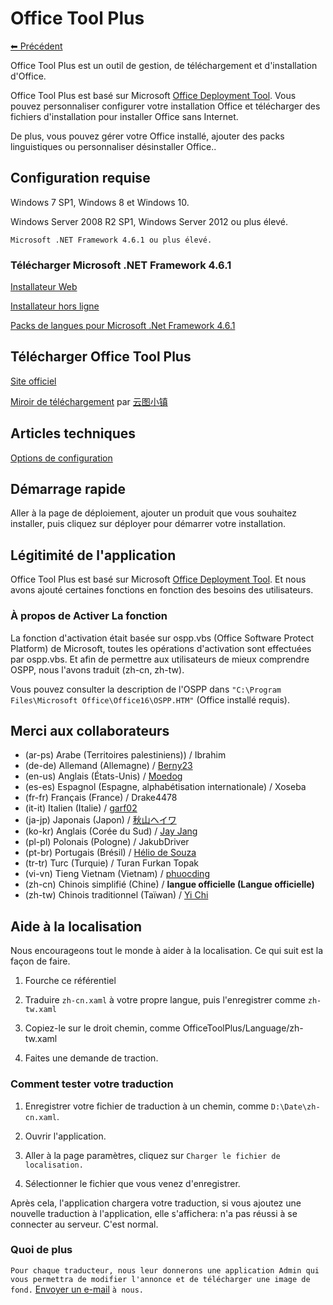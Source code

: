 ﻿# Office Tool Plus

[⬅ Précédent](https://github.com/YerongAI/Office-Tool)

Office Tool Plus est un outil de gestion, de téléchargement et d'installation d'Office.

Office Tool Plus est basé sur Microsoft [Office Deployment Tool](https://docs.microsoft.com/fr-fr/DeployOffice/overview-of-the-office-2016-deployment-tool). Vous pouvez personnaliser configurer votre installation Office et télécharger des fichiers d'installation pour installer Office sans Internet.

De plus, vous pouvez gérer votre Office installé, ajouter des packs linguistiques ou personnaliser désinstaller Office..

## Configuration requise

Windows 7 SP1, Windows 8 et Windows 10.

Windows Server 2008 R2 SP1, Windows Server 2012 ou plus élevé.

`Microsoft .NET Framework 4.6.1 ou plus élevé.`

### Télécharger Microsoft .NET Framework 4.6.1

[Installateur Web](http://go.microsoft.com/fwlink/?LinkId=780597)

[Installateur hors ligne](http://go.microsoft.com/fwlink/?LinkId=780601)

[Packs de langues pour Microsoft .Net Framework 4.6.1](http://go.microsoft.com/fwlink/?LinkId=780604)

## Télécharger Office Tool Plus

[Site officiel](https://otp.landian.vip/)

[Miroir de téléchargement](https://delivery.yuntu.dev/office-tool/) par [云图小镇](https://www.yuntu.dev/)

## Articles techniques

[Options de configuration](https://docs.microsoft.com/fr-fr/DeployOffice/configuration-options-for-the-office-2016-deployment-tool)

## Démarrage rapide

Aller à la page de déploiement, ajouter un produit que vous souhaitez installer, puis cliquez sur déployer pour démarrer votre installation.

## Légitimité de l'application

Office Tool Plus est basé sur Microsoft [Office Deployment Tool](https://docs.microsoft.com/fr-fr/DeployOffice/overview-of-the-office-2016-deployment-tool). Et nous avons ajouté certaines fonctions en fonction des besoins des utilisateurs.

### À propos de Activer La fonction

La fonction d'activation était basée sur ospp.vbs (Office Software Protect Platform) de Microsoft, toutes les opérations d'activation sont effectuées par ospp.vbs. Et afin de permettre aux utilisateurs de mieux comprendre OSPP, nous l'avons traduit (zh-cn, zh-tw).

Vous pouvez consulter la description de l'OSPP dans ````"C:\Program Files\Microsoft Office\Office16\OSPP.HTM"```` (Office installé requis).

## Merci aux collaborateurs

- (ar-ps) Arabe (Territoires palestiniens)) / Ibrahim
- (de-de) Allemand (Allemagne) / [Berny23](https://steamcommunity.com/id/Berny23)
- (en-us) Anglais (États-Unis) / [Moedog](https://prprpr.love)
- (es-es) Espagnol (Espagne, alphabétisation internationale) / Xoseba
- (fr-fr) Français (France) / Drake4478
- (it-it) Italien (Italie) / [garf02](https://github.com/garf02)
- (ja-jp) Japonais (Japon) / [秋山ヘイワ](https://github.com/akio1321)
- (ko-kr) Anglais (Corée du Sud) / [Jay Jang](http://www.yaeyaya.com)
- (pl-pl) Polonais (Pologne) / JakubDriver
- (pt-br) Portugais (Brésil) / [Hélio de Souza](https://tinyurl.com/hdstec)
- (tr-tr) Turc (Turquie) / Turan Furkan Topak
- (vi-vn) Tieng Vietnam (Vietnam) / [phuocding](https://github.com/phuocding)
- (zh-cn) Chinois simplifié (Chine) / **langue officielle (Langue officielle)**
- (zh-tw) Chinois traditionnel (Taïwan) / [Yi Chi](https://www.cotpear.com)

## Aide à la localisation

Nous encourageons tout le monde à aider à la localisation. Ce qui suit est la façon de faire.

1. Fourche ce référentiel

2. Traduire ````zh-cn.xaml```` à votre propre langue, puis l'enregistrer comme ````zh-tw.xaml````

3. Copiez-le sur le droit chemin, comme OfficeToolPlus/Language/zh-tw.xaml

4. Faites une demande de traction.

### Comment tester votre traduction

1. Enregistrer votre fichier de traduction à un chemin, comme ````D:\Date\zh-cn.xaml````.

2. Ouvrir l'application.

3. Aller à la page paramètres, cliquez sur ````Charger le fichier de localisation.````

4. Sélectionner le fichier que vous venez d'enregistrer.

Après cela, l'application chargera votre traduction, si vous ajoutez une nouvelle traduction à l'application, elle s'affichera: n'a pas réussi à se connecter au serveur. C'est normal.

### Quoi de plus

````Pour chaque traducteur, nous leur donnerons une application Admin qui vous permettra de modifier l'annonce et de télécharger une image de fond.```` [Envoyer un e-mail](mailto:yerong@coolhub.top) ````à nous.````
